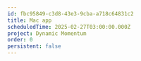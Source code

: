 ```yaml
---
id: fbc95849-c3d8-43e3-9cba-a718c64831c2
title: Mac app
scheduledTime: 2025-02-27T03:00:00.000Z
project: Dynamic Momentum
order: 0
persistent: false
---
```


